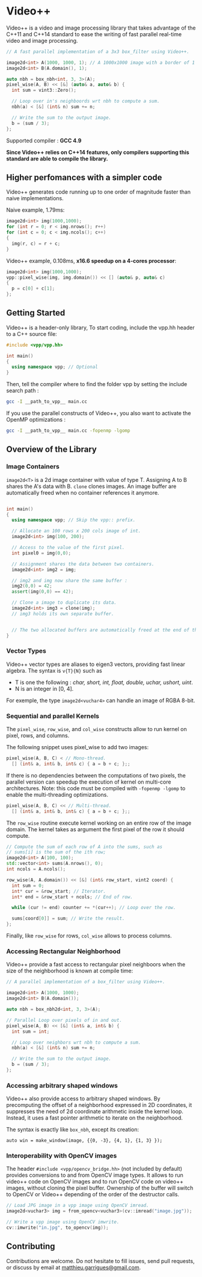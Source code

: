 Video++
=============

Video++ is a video and image processing library that takes advantage
of the C++11 and C++14 standard to ease the writing of fast parallel
real-time video and image processing.


```c++
// A fast parallel implementation of a 3x3 box_filter using Video++.

image2d<int> A(1000, 1000, 1); // A 1000x1000 image with a border of 1 pixel.
image2d<int> B(A.domain(), 1);

auto nbh = box_nbh<int, 3, 3>(A);
pixel_wise(A, B) << [&] (auto& a, auto& b) {
  int sum = vint3::Zero();

  // Loop over in's neighboords wrt nbh to compute a sum.
  nbh(a) < [&] (int& n) sum += n;

  // Write the sum to the output image.
  b = (sum / 3);
};
```

Supported compiler : **GCC 4.9**

**Since Video++ relies on C++14 features, only compilers supporting this standard are able to
compile the library.**

## Higher perfomances with a simpler code

Video++ generates code running up to one order of magnitude faster
than naive implementations.

Naive example, 1.79ms:
```c++
image2d<int> img(1000,1000);
for (int r = 0; r < img.nrows(); r++)
for (int c = 0; c < img.ncols(); c++)
{
  img(r, c) = r + c;
}
```

Video++ example, 0.108ms, **x16.6 speedup on a 4-cores processor**:
```c++
image2d<int> img(1000,1000);
vpp::pixel_wise(img, img.domain()) << [] (auto& p, auto& c)
{
  p = c[0] + c[1];
};
```


## Getting Started

Video++ is a header-only library, To start coding, include the vpp.hh header to a C++ source file:

```c++
#include <vpp/vpp.hh>

int main()
{
  using namespace vpp; // Optional
}
```

Then, tell the compiler where to find the folder vpp by setting the include search path :

```sh
gcc -I __path_to_vpp__ main.cc
```

If you use the parallel constructs of Video++, you also want to activate the OpenMP optimizations :
```sh
gcc -I __path_to_vpp__ main.cc -fopenmp -lgomp
```


## Overview of the Library

### Image Containers

```image2d<T>``` is a 2d image container with value of type
T. Assigning A to B shares the A's data with B. ```clone``` clones images.
An image buffer are automatically freed when no container references it anymore.

```c++

int main()
{
  using namespace vpp; // Skip the vpp:: prefix.

  // Allocate an 100 rows x 200 cols image of int.
  image2d<int> img(100, 200);

  // Access to the value of the first pixel.
  int pixel0 = img(0,0);

  // Assignment shares the data between two containers.
  image2d<int> img2 = img;

  // img2 and img now share the same buffer :
  img2(0,0) = 42;
  assert(img(0,0) == 42);

  // Clone a image to duplicate its data.
  image2d<int> img3 = clone(img);
  // img3 holds its own separate buffer.


  // The two allocated buffers are automatically freed at the end of the scope.
}


```

### Vector Types

Video++ vector types are aliases to eigen3 vectors, providing fast linear algebra. The syntax
is ```v{T}{N}``` such as

 - T is one the following : *char, short, int, float, double, uchar, ushort, uint*.
 - N is an integer in [0, 4].

For exemple, the type ```image2d<vuchar4>``` can handle an image of RGBA 8-bit.

### Sequential and parallel Kernels

The ```pixel_wise```, ```row_wise```, and ```col_wise``` constructs
allow to run kernel on pixel, rows, and columns.

The following snippet uses pixel_wise to add two images:

```c++
pixel_wise(A, B, C) < // Mono-thread.
  [] (int& a, int& b, int& c) { a = b + c; };;
```

If there is no dependencies between the computations of two pixels,
the parallel version can speedup the execution of kernel on multi-core
architectures. Note: this code must be compiled with ```-fopenmp -lgomp```
to enable the multi-threading optimizations.

```c++
pixel_wise(A, B, C) << // Multi-thread.
  [] (int& a, int& b, int& c) { a = b + c; };;
```


The ```row_wise``` routine execute kernel working on an entire row of
the image domain. The kernel takes as argument the first pixel of the
row it should compute.

```c++
// Compute the sum of each row of A into the sums, such as
// sums[i] is the sum of the ith row;
image2d<int> A(100, 100);
std::vector<int> sums(A.nrows(), 0);
int ncols = A.ncols();

row_wise(A, A.domain()) << [&] (int& row_start, vint2 coord) {
  int sum = 0;
  int* cur = &row_start; // Iterator.
  int* end = &row_start + ncols; // End of row.

  while (cur != end) counter += *(cur++); // Loop over the row.

  sums[coord[0]] = sum; // Write the result.
};

```

Finally, like ```row_wise``` for rows, ```col_wise``` allows to
process columns.


### Accessing Rectangular Neighborhood

Video++ provide a fast access to rectangular pixel neighboors when the
size of the neighborhood is known at compile time:

```c++
// A parallel implementation of a box_filter using Video++.

image2d<int> A(1000, 1000);
image2d<int> B(A.domain());

auto nbh = box_nbh2d<int, 3, 3>(A);

// Parallel Loop over pixels of in and out.
pixel_wise(A, B) << [&] (int& a, int& b) {
  int sum = int;

  // Loop over neighbors wrt nbh to compute a sum.
  nbh(a) < [&] (int& n) sum += n;

  // Write the sum to the output image.
  b = (sum / 3);
};
```

### Accessing arbitrary shaped windows

Video++ also provide access to arbitrary shaped windows. By
precomputing the offset of a neighborhood expressed in 2D coordinates,
it suppresses the need of 2d coordinate arithmetic inside the kernel
loop. Instead, it uses a fast pointer arithmetic to iterate on the
neighborhood.

The syntax is exactly like ```box_nbh```, except its creation:

```
auto win = make_window(image, {{0, -3}, {4, 1}, {1, 3} });
```

### Interoperability with OpenCV images

The header ```#include <vpp/opencv_bridge.hh>``` (not included by
default) provides conversions to and from OpenCV image types. It
allows to run video++ code on OpenCV images and to run OpenCV code on
video++ images, without cloning the pixel buffer.  Ownership of the buffer
will switch to OpenCV or Video++ depending of the order of the
destructor calls.

```c++
// Load JPG image in a vpp image using OpenCV imread.
image2d<vuchar3> img = from_opencv<vuchar3>(cv::imread("image.jpg"));

// Write a vpp image using OpenCV imwrite.
cv::imwrite("in.jpg", to_opencv(img));
```


## Contributing

Contributions are welcome. Do not hesitate to fill issues, send pull
requests, or discuss by email at matthieu.garrigues@gmail.com.
